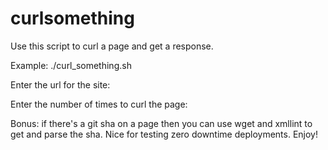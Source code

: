 # curlsomething
Use this script to curl a page and get a response. 

Example:
./curl_something.sh

Enter the url for the site:

Enter the number of times to curl the page:

Bonus: if there's a git sha on a page then you can use wget and xmllint to get and parse the sha. Nice for testing zero downtime deployments. Enjoy!


